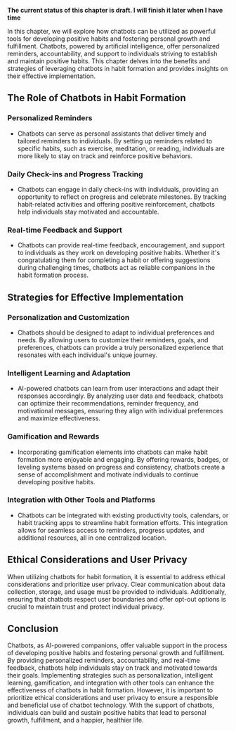 **The current status of this chapter is draft. I will finish it later when I have time**

In this chapter, we will explore how chatbots can be utilized as powerful tools for developing positive habits and fostering personal growth and fulfillment. Chatbots, powered by artificial intelligence, offer personalized reminders, accountability, and support to individuals striving to establish and maintain positive habits. This chapter delves into the benefits and strategies of leveraging chatbots in habit formation and provides insights on their effective implementation.

The Role of Chatbots in Habit Formation
---------------------------------------

### Personalized Reminders

* Chatbots can serve as personal assistants that deliver timely and tailored reminders to individuals. By setting up reminders related to specific habits, such as exercise, meditation, or reading, individuals are more likely to stay on track and reinforce positive behaviors.

### Daily Check-ins and Progress Tracking

* Chatbots can engage in daily check-ins with individuals, providing an opportunity to reflect on progress and celebrate milestones. By tracking habit-related activities and offering positive reinforcement, chatbots help individuals stay motivated and accountable.

### Real-time Feedback and Support

* Chatbots can provide real-time feedback, encouragement, and support to individuals as they work on developing positive habits. Whether it's congratulating them for completing a habit or offering suggestions during challenging times, chatbots act as reliable companions in the habit formation process.

Strategies for Effective Implementation
---------------------------------------

### Personalization and Customization

* Chatbots should be designed to adapt to individual preferences and needs. By allowing users to customize their reminders, goals, and preferences, chatbots can provide a truly personalized experience that resonates with each individual's unique journey.

### Intelligent Learning and Adaptation

* AI-powered chatbots can learn from user interactions and adapt their responses accordingly. By analyzing user data and feedback, chatbots can optimize their recommendations, reminder frequency, and motivational messages, ensuring they align with individual preferences and maximize effectiveness.

### Gamification and Rewards

* Incorporating gamification elements into chatbots can make habit formation more enjoyable and engaging. By offering rewards, badges, or leveling systems based on progress and consistency, chatbots create a sense of accomplishment and motivate individuals to continue developing positive habits.

### Integration with Other Tools and Platforms

* Chatbots can be integrated with existing productivity tools, calendars, or habit tracking apps to streamline habit formation efforts. This integration allows for seamless access to reminders, progress updates, and additional resources, all in one centralized location.

Ethical Considerations and User Privacy
---------------------------------------

When utilizing chatbots for habit formation, it is essential to address ethical considerations and prioritize user privacy. Clear communication about data collection, storage, and usage must be provided to individuals. Additionally, ensuring that chatbots respect user boundaries and offer opt-out options is crucial to maintain trust and protect individual privacy.

Conclusion
----------

Chatbots, as AI-powered companions, offer valuable support in the process of developing positive habits and fostering personal growth and fulfillment. By providing personalized reminders, accountability, and real-time feedback, chatbots help individuals stay on track and motivated towards their goals. Implementing strategies such as personalization, intelligent learning, gamification, and integration with other tools can enhance the effectiveness of chatbots in habit formation. However, it is important to prioritize ethical considerations and user privacy to ensure a responsible and beneficial use of chatbot technology. With the support of chatbots, individuals can build and sustain positive habits that lead to personal growth, fulfillment, and a happier, healthier life.

